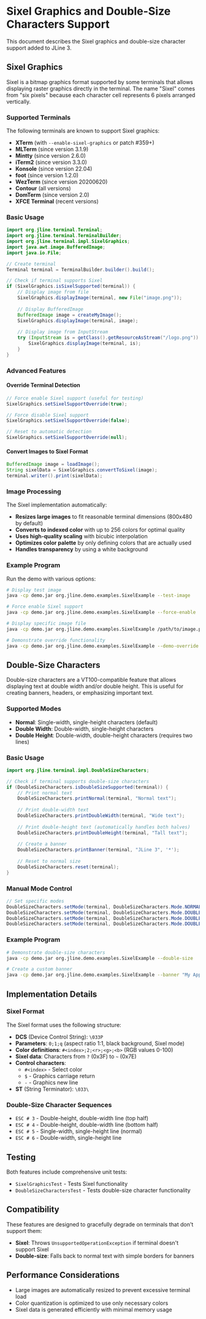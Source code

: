 # Sixel Graphics and Double-Size Characters Support

This document describes the Sixel graphics and double-size character support added to JLine 3.

## Sixel Graphics

Sixel is a bitmap graphics format supported by some terminals that allows displaying raster graphics directly in the terminal. The name "Sixel" comes from "six pixels" because each character cell represents 6 pixels arranged vertically.

### Supported Terminals

The following terminals are known to support Sixel graphics:

- **XTerm** (with `--enable-sixel-graphics` or patch #359+)
- **MLTerm** (since version 3.1.9)
- **Mintty** (since version 2.6.0)
- **iTerm2** (since version 3.3.0)
- **Konsole** (since version 22.04)
- **foot** (since version 1.2.0)
- **WezTerm** (since version 20200620)
- **Contour** (all versions)
- **DomTerm** (since version 2.0)
- **XFCE Terminal** (recent versions)

### Basic Usage

```java
import org.jline.terminal.Terminal;
import org.jline.terminal.TerminalBuilder;
import org.jline.terminal.impl.SixelGraphics;
import java.awt.image.BufferedImage;
import java.io.File;

// Create terminal
Terminal terminal = TerminalBuilder.builder().build();

// Check if terminal supports Sixel
if (SixelGraphics.isSixelSupported(terminal)) {
    // Display image from file
    SixelGraphics.displayImage(terminal, new File("image.png"));
    
    // Display BufferedImage
    BufferedImage image = createMyImage();
    SixelGraphics.displayImage(terminal, image);
    
    // Display image from InputStream
    try (InputStream is = getClass().getResourceAsStream("/logo.png")) {
        SixelGraphics.displayImage(terminal, is);
    }
}
```

### Advanced Features

#### Override Terminal Detection

```java
// Force enable Sixel support (useful for testing)
SixelGraphics.setSixelSupportOverride(true);

// Force disable Sixel support
SixelGraphics.setSixelSupportOverride(false);

// Reset to automatic detection
SixelGraphics.setSixelSupportOverride(null);
```

#### Convert Images to Sixel Format

```java
BufferedImage image = loadImage();
String sixelData = SixelGraphics.convertToSixel(image);
terminal.writer().print(sixelData);
```

### Image Processing

The Sixel implementation automatically:

- **Resizes large images** to fit reasonable terminal dimensions (800x480 by default)
- **Converts to indexed color** with up to 256 colors for optimal quality
- **Uses high-quality scaling** with bicubic interpolation
- **Optimizes color palette** by only defining colors that are actually used
- **Handles transparency** by using a white background

### Example Program

Run the demo with various options:

```bash
# Display test image
java -cp demo.jar org.jline.demo.examples.SixelExample --test-image

# Force enable Sixel support
java -cp demo.jar org.jline.demo.examples.SixelExample --force-enable

# Display specific image file
java -cp demo.jar org.jline.demo.examples.SixelExample /path/to/image.png

# Demonstrate override functionality
java -cp demo.jar org.jline.demo.examples.SixelExample --demo-override
```

## Double-Size Characters

Double-size characters are a VT100-compatible feature that allows displaying text at double width and/or double height. This is useful for creating banners, headers, or emphasizing important text.

### Supported Modes

- **Normal**: Single-width, single-height characters (default)
- **Double Width**: Double-width, single-height characters
- **Double Height**: Double-width, double-height characters (requires two lines)

### Basic Usage

```java
import org.jline.terminal.impl.DoubleSizeCharacters;

// Check if terminal supports double-size characters
if (DoubleSizeCharacters.isDoubleSizeSupported(terminal)) {
    // Print normal text
    DoubleSizeCharacters.printNormal(terminal, "Normal text");
    
    // Print double-width text
    DoubleSizeCharacters.printDoubleWidth(terminal, "Wide text");
    
    // Print double-height text (automatically handles both halves)
    DoubleSizeCharacters.printDoubleHeight(terminal, "Tall text");
    
    // Create a banner
    DoubleSizeCharacters.printBanner(terminal, "JLine 3", '*');
    
    // Reset to normal size
    DoubleSizeCharacters.reset(terminal);
}
```

### Manual Mode Control

```java
// Set specific modes
DoubleSizeCharacters.setMode(terminal, DoubleSizeCharacters.Mode.NORMAL);
DoubleSizeCharacters.setMode(terminal, DoubleSizeCharacters.Mode.DOUBLE_WIDTH);
DoubleSizeCharacters.setMode(terminal, DoubleSizeCharacters.Mode.DOUBLE_HEIGHT_TOP);
DoubleSizeCharacters.setMode(terminal, DoubleSizeCharacters.Mode.DOUBLE_HEIGHT_BOTTOM);
```

### Example Program

```bash
# Demonstrate double-size characters
java -cp demo.jar org.jline.demo.examples.SixelExample --double-size

# Create a custom banner
java -cp demo.jar org.jline.demo.examples.SixelExample --banner "My App"
```

## Implementation Details

### Sixel Format

The Sixel format uses the following structure:
- **DCS** (Device Control String): `\033P`
- **Parameters**: `0;1;q` (aspect ratio 1:1, black background, Sixel mode)
- **Color definitions**: `#<index>;2;<r>;<g>;<b>` (RGB values 0-100)
- **Sixel data**: Characters from `?` (0x3F) to `~` (0x7E)
- **Control characters**: 
  - `#<index>` - Select color
  - `$` - Graphics carriage return
  - `-` - Graphics new line
- **ST** (String Terminator): `\033\`

### Double-Size Character Sequences

- `ESC # 3` - Double-height, double-width line (top half)
- `ESC # 4` - Double-height, double-width line (bottom half)  
- `ESC # 5` - Single-width, single-height line (normal)
- `ESC # 6` - Double-width, single-height line

## Testing

Both features include comprehensive unit tests:

- `SixelGraphicsTest` - Tests Sixel functionality
- `DoubleSizeCharactersTest` - Tests double-size character functionality

## Compatibility

These features are designed to gracefully degrade on terminals that don't support them:

- **Sixel**: Throws `UnsupportedOperationException` if terminal doesn't support Sixel
- **Double-size**: Falls back to normal text with simple borders for banners

## Performance Considerations

- Large images are automatically resized to prevent excessive terminal load
- Color quantization is optimized to use only necessary colors
- Sixel data is generated efficiently with minimal memory usage
